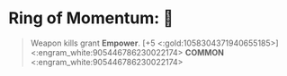 # **Ring of Momentum**: 💍 
> Weapon kills grant __Empower__. [+5 <:gold:1058304371940655185>]
<:engram_white:905446786230022174> __COMMON__ <:engram_white:905446786230022174>
